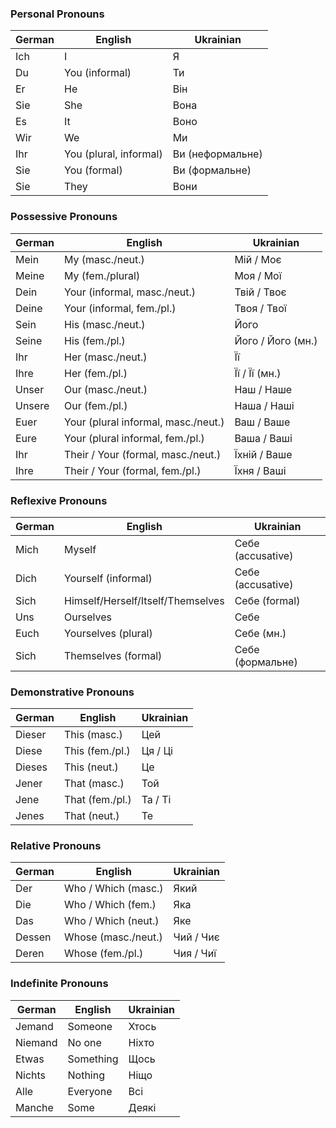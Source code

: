 ### Personal Pronouns

| German   | English        | Ukrainian      |
|----------|----------------|----------------|
| Ich      | I              | Я              |
| Du       | You (informal) | Ти             |
| Er       | He             | Він            |
| Sie      | She            | Вона           |
| Es       | It             | Воно           |
| Wir      | We             | Ми             |
| Ihr      | You (plural, informal) | Ви (неформальне) |
| Sie      | You (formal)   | Ви (формальне) |
| Sie      | They           | Вони           |

### Possessive Pronouns

| German      | English                 | Ukrainian           |
|-------------|-------------------------|---------------------|
| Mein        | My (masc./neut.)         | Мій / Моє           |
| Meine       | My (fem./plural)         | Моя / Мої           |
| Dein        | Your (informal, masc./neut.) | Твій / Твоє    |
| Deine       | Your (informal, fem./pl.)| Твоя / Твої         |
| Sein        | His (masc./neut.)        | Його                |
| Seine       | His (fem./pl.)           | Його / Його (мн.)   |
| Ihr         | Her (masc./neut.)        | Її                  |
| Ihre        | Her (fem./pl.)           | Її / Її (мн.)       |
| Unser       | Our (masc./neut.)        | Наш / Наше          |
| Unsere      | Our (fem./pl.)           | Наша / Наші         |
| Euer        | Your (plural informal, masc./neut.) | Ваш / Ваше   |
| Eure        | Your (plural informal, fem./pl.) | Ваша / Ваші   |
| Ihr         | Their / Your (formal, masc./neut.) | Їхній / Ваше |
| Ihre        | Their / Your (formal, fem./pl.) | Їхня / Ваші   |

### Reflexive Pronouns

| German   | English             | Ukrainian         |
|----------|---------------------|-------------------|
| Mich     | Myself               | Себе (accusative) |
| Dich     | Yourself (informal)  | Себе (accusative) |
| Sich     | Himself/Herself/Itself/Themselves | Себе (formal) |
| Uns      | Ourselves            | Себе              |
| Euch     | Yourselves (plural)  | Себе (мн.)        |
| Sich     | Themselves (formal)  | Себе (формальне)  |

### Demonstrative Pronouns

| German     | English        | Ukrainian      |
|------------|----------------|----------------|
| Dieser     | This (masc.)    | Цей            |
| Diese      | This (fem./pl.) | Ця / Ці        |
| Dieses     | This (neut.)    | Це             |
| Jener      | That (masc.)    | Той            |
| Jene       | That (fem./pl.) | Та / Ті        |
| Jenes      | That (neut.)    | Те             |

### Relative Pronouns

| German   | English     | Ukrainian        |
|----------|-------------|------------------|
| Der      | Who / Which (masc.) | Який     |
| Die      | Who / Which (fem.)  | Яка      |
| Das      | Who / Which (neut.) | Яке      |
| Dessen   | Whose (masc./neut.) | Чий / Чиє |
| Deren    | Whose (fem./pl.)    | Чия / Чиї |

### Indefinite Pronouns

| German   | English     | Ukrainian         |
|----------|-------------|-------------------|
| Jemand   | Someone     | Хтось             |
| Niemand  | No one      | Ніхто             |
| Etwas    | Something   | Щось              |
| Nichts   | Nothing     | Ніщо              |
| Alle     | Everyone    | Всі               |
| Manche   | Some        | Деякі             |

